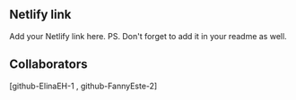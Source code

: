 ## Netlify link
Add your Netlify link here.
PS. Don't forget to add it in your readme as well.

## Collaborators

[github-ElinaEH-1 , github-FannyEste-2]